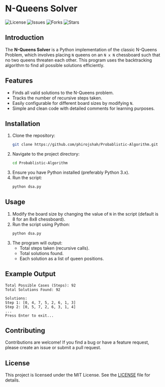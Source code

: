 # N-Queens Solver

![License](https://img.shields.io/badge/license-MIT-blue.svg)
![Issues](https://img.shields.io/github/issues/phirojshah/Probablistic-Algorithm)
![Forks](https://img.shields.io/github/forks/phirojshah/Probablistic-Algorithm)
![Stars](https://img.shields.io/github/stars/phirojshah/Probablistic-Algorithm)

## Introduction
The **N-Queens Solver** is a Python implementation of the classic N-Queens Problem, which involves placing `N` queens on an `N x N` chessboard such that no two queens threaten each other. This program uses the backtracking algorithm to find all possible solutions efficiently.

## Features
- Finds all valid solutions to the N-Queens problem.
- Tracks the number of recursive steps taken.
- Easily configurable for different board sizes by modifying `N`.
- Simple and clean code with detailed comments for learning purposes.

## Installation
1. Clone the repository:
   ```bash
   git clone https://github.com/phirojshah/Probablistic-Algorithm.git
   ```
2. Navigate to the project directory:
   ```bash
   cd Probablistic-Algorithm
   ```
3. Ensure you have Python installed (preferably Python 3.x).
4. Run the script:
   ```bash
   python dsa.py
   ```

## Usage
1. Modify the board size by changing the value of `N` in the script (default is 8 for an 8x8 chessboard).
2. Run the script using Python:
   ```bash
   python dsa.py
   ```
3. The program will output:
   - Total steps taken (recursive calls).
   - Total solutions found.
   - Each solution as a list of queen positions.

## Example Output
```
Total Possible Cases (Steps): 92
Total Solutions Found: 92

Solutions:
Step 1: [0, 4, 7, 5, 2, 6, 1, 3]
Step 2: [0, 5, 7, 2, 6, 3, 1, 4]
...
Press Enter to exit...
```

## Contributing
Contributions are welcome! If you find a bug or have a feature request, please create an issue or submit a pull request.

## License
This project is licensed under the MIT License. See the [LICENSE](LICENSE) file for details.

